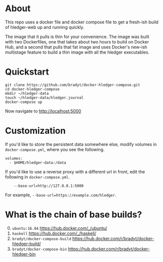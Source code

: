 
# About

This repo uses a docker file and docker compose file to get a
fresh-ish build of hledger-web up and running quickly.

The image that it pulls is thin for your convenience. The image was
built with two Dockerfiles, one that takes about two hours to build on
Docker Hub, and a second that pulls that fat image and uses Docker's
new-ish multistage feature to build a thin image with all the hledger
executables.

# Quickstart

```
git clone https://github.com/bradyt/docker-hledger-compose.git
cd docker-hledger-compose
mkdir ~/hledger-data
touch ~/hledger-data/hledger.journal
docker-compose up
```

Now navigate to <http://localhost:5000>

# Customization

If you'd like to store the persistent data somewhere else, modify
volumes in `docker-compose.yml`, where you see the following.

    volumes:
      - $HOME/hledger-data:/data

If you'd like to use a reverse proxy with a different url in front,
edit the following in `docker-compose.yml`.

        --base-url=http://127.0.0.1:5000

For example, `--base-url=https://example.com/hledger`.

# What is the chain of base builds?

0. `ubuntu:16.04` https://hub.docker.com/_/ubuntu/
1. `haskell` <https://hub.docker.com/_/haskell/>
2. `bradyt/docker-compose-build` <https://hub.docker.com/r/bradyt/docker-hledger-build/>
3. `bradyt/docker-compose-bin` <https://hub.docker.com/r/bradyt/docker-hledger-bin>
